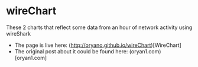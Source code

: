 # wireChart
These 2 charts that reflect some data from an hour of network activity using wireShark

* The page is live here: (http://oryano.github.io/wireChart)[WireChart]
* The original post about it could be found here: (oryan1.com)[oryan1.com]

